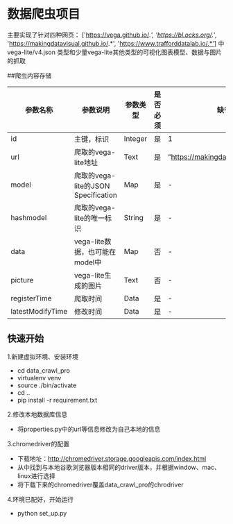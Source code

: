 # 数据爬虫项目
主要实现了针对四种网页：
['https://vega.github.io/.*', 
    'https://bl.ocks.org/.*', 
    'https://makingdatavisual.github.io/.*',
    'https://www.trafforddatalab.io/.*']
中 vega-lite/v4.json 类型和少量vega-lite其他类型的可视化图表模型、数据与图片的抓取

##爬虫内容存储

| 参数名称 | 参数说明 | 参数类型 | 是否必须 | 缺省值 |
| ------------ | ------------ | ------------ | ------------ | ------------ |
| id | 主键，标识 | Integer | 是 | 1 |
| url | 爬取的vega-lite地址 | Text | 是 | “https://makingdatavisual.github.io/” |
| model | 爬取的vega-lite的JSON Specification | Map | 是 | - |
| hashmodel | 爬取的vega-lite的唯一标识 | String | 是 | - |
| data | vega-lite数据，也可能在model中 | Map | 否 | - |
| picture | vega-lite生成的图片 | Text | 否 | - |
| registerTime | 爬取时间 | Data | 是 | - |
| latestModifyTime | 修改时间 | Data | 是 | - |


## 快速开始


1.新建虚拟环境、安装环境
-   cd data_crawl_pro
-   virtualenv venv
-   source ./bin/activate
-   cd ..
-   pip install -r requirement.txt
      
2.修改本地数据库信息
-   将properties.py中的url等信息修改为自己本地的信息

3.chromedriver的配置
-   下载地址：http://chromedriver.storage.googleapis.com/index.html
-   从中找到与本地谷歌浏览器版本相同的driver版本，并根据window、mac、linux进行选择
-   将下载下来的chromedriver覆盖data_crawl_pro的chrodriver

4.环境已配好，开始运行
-   python set_up.py


